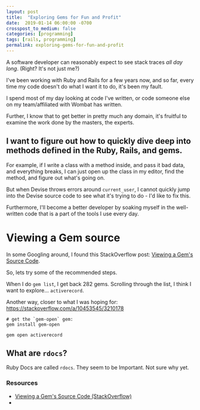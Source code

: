 ```yaml
---
layout: post
title:  "Exploring Gems for Fun and Profit"
date:  2019-01-14 06:00:00 -0700
crosspost_to_medium: false
categories: [programming]
tags: [rails, programming]
permalink: exploring-gems-for-fun-and-profit
---
```


A software developer can reasonably expect to see stack traces _all day long_. (Right? It's not just me?)

I've been working with Ruby and Rails for a few years now, and so far, every time my code doesn't do what I want it to do, it's been my fault. 

I spend most of my day looking at code I've written, or code someone else on my team/affiliated with Wombat has written. 

Further, I know that to get better in pretty much any domain, it's fruitful to examine the work done by the masters, the experts. 

## I want to figure out how to quickly dive deep into methods defined in the Ruby, Rails, and gems.

For example, if I write a class with a method inside, and pass it bad data, and everything breaks, I can just open up the class in my editor, find the method, and figure out what's going on. 

But when Devise throws errors around `current_user`, I cannot quickly jump into the Devise source code to see what it's trying to do - I'd like to fix this. 

Furthermore, I'll become a better developer by soaking myself in the well-written code that is a part of the tools I use every day. 

# Viewing a Gem source

In some Googling around, I found this StackOverflow post: [Viewing a Gem's Source Code](https://stackoverflow.com/questions/10453249/viewing-a-gems-source-code).

So, lets try some of the recommended steps.

When I do `gem list`, I get back 282 gems. Scrolling through the list, I think I want to explore... `activerecord`. 

Another way, closer to what I was hoping for: https://stackoverflow.com/a/10453545/3210178

```
# get the `gem-open` gem:
gem install gem-open

gem open activerecord

```

## What are `rdocs`? 

Ruby Docs are called `rdocs`. They seem to be Important. Not sure why yet. 


### Resources

- [Viewing a Gem's Source Code (StackOverflow)](https://stackoverflow.com/questions/10453249/viewing-a-gems-source-code)
- []()